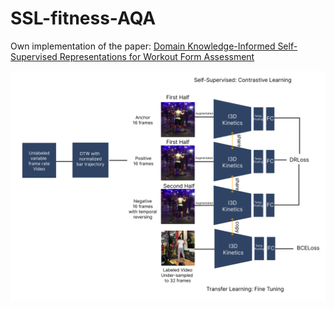 # SSL-fitness-AQA

Own implementation of the paper: [Domain Knowledge-Informed Self-Supervised Representations for Workout Form Assessment](https://arxiv.org/abs/2202.14019)

<p align="center"> <img src="I3D+SSL/fig/Fitness AQA Pipeline.jpg?raw=true" alt="" width="800"/> </p>
